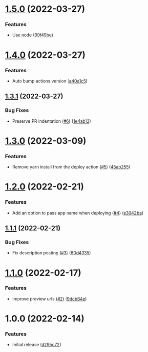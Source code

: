 # [1.5.0](https://github.com/skovhus/pleo-spa-cicd/compare/v1.4.0...v1.5.0) (2022-03-27)


### Features

* Use node ([90f49be](https://github.com/skovhus/pleo-spa-cicd/commit/90f49be4f5274af435b449f680528790b0f996fd))

# [1.4.0](https://github.com/skovhus/pleo-spa-cicd/compare/v1.3.1...v1.4.0) (2022-03-27)


### Features

* Auto bump actions version ([a40a1c5](https://github.com/skovhus/pleo-spa-cicd/commit/a40a1c59fbdbb2c504623c55e89da0245d700bda))

## [1.3.1](https://github.com/pleo-oss/pleo-spa-cicd/compare/v1.3.0...v1.3.1) (2022-03-27)


### Bug Fixes

* Preserve PR indentation ([#6](https://github.com/pleo-oss/pleo-spa-cicd/issues/6)) ([1e4ab12](https://github.com/pleo-oss/pleo-spa-cicd/commit/1e4ab1205644dbb18bdc789a6fe188f66c6cc61d))

# [1.3.0](https://github.com/pleo-oss/pleo-spa-cicd/compare/v1.2.0...v1.3.0) (2022-03-09)


### Features

* Remove yarn install from the deploy action ([#5](https://github.com/pleo-oss/pleo-spa-cicd/issues/5)) ([45ab255](https://github.com/pleo-oss/pleo-spa-cicd/commit/45ab2554813b7a9ba24006756c87e63ac90b94b3))

# [1.2.0](https://github.com/pleo-oss/pleo-spa-cicd/compare/v1.1.1...v1.2.0) (2022-02-21)


### Features

* Add an option to pass app name when deploying ([#4](https://github.com/pleo-oss/pleo-spa-cicd/issues/4)) ([e3042ba](https://github.com/pleo-oss/pleo-spa-cicd/commit/e3042ba8a2886550fb67601ee09da959e9f5d779))

## [1.1.1](https://github.com/pleo-oss/pleo-spa-cicd/compare/v1.1.0...v1.1.1) (2022-02-21)


### Bug Fixes

* Fix description posting ([#3](https://github.com/pleo-oss/pleo-spa-cicd/issues/3)) ([60d4335](https://github.com/pleo-oss/pleo-spa-cicd/commit/60d4335388fdbbca418a1f0bca15d93049736cf3))

# [1.1.0](https://github.com/pleo-oss/pleo-spa-cicd/compare/v1.0.0...v1.1.0) (2022-02-17)


### Features

* Improve preview urls ([#2](https://github.com/pleo-oss/pleo-spa-cicd/issues/2)) ([9dcb64e](https://github.com/pleo-oss/pleo-spa-cicd/commit/9dcb64e9fa7cc7eadf4b146fd4ad3a6ed2a84c8b))

# 1.0.0 (2022-02-14)


### Features

* Initial release ([d295c72](https://github.com/pleo-oss/pleo-spa-cicd/commit/d295c72c2d92004d548e99a421ea1ff3215683fa))
